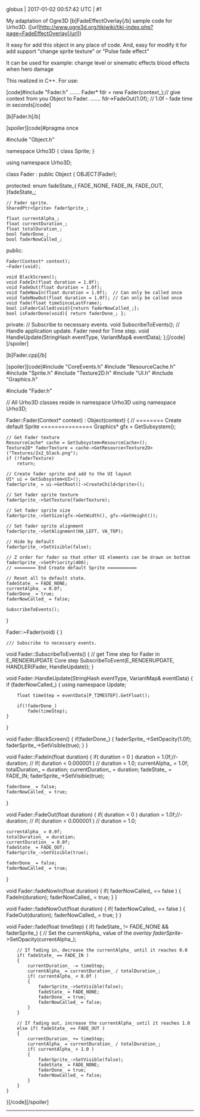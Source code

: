 globus | 2017-01-02 00:57:42 UTC | #1

My adaptation of Ogre3D [b]FadeEffectOverlay[/b] sample code for Urho3D.
([url]http://www.ogre3d.org/tikiwiki/tiki-index.php?page=FadeEffectOverlay[/url])

It easy for add this object in any place of code.
And, easy for modify it for add support "change sprite texture" or "Pulse fade effect"

It can be used for example:
    change level or sinematic effects
     blood effects when hero damage

This realized in C++.
For use:

[code]#include "Fader.h"
.......
Fader* fdr = new Fader(context_);// give context from you Object to Fader.
.......
fdr->FadeOut(1.0f); // 1.0f - fade time in seconds[/code]

[b]Fader.h[/b]

[spoiler][code]#pragma once

#include "Object.h"

namespace Urho3D
{
class Sprite;
}

using namespace Urho3D;

class Fader : public Object
{
    OBJECT(Fader);

protected:
    enum fadeState_{
		FADE_NONE,
		FADE_IN,
		FADE_OUT,
		}fadeState_;

    // Fader sprite.
	SharedPtr<Sprite> faderSprite_;

    float currentAlpha_;
    float currentDuration_;
    float totalDuration_;
    bool faderDone_;
    bool faderNowCalled_;

public:

    Fader(Context* context);
    ~Fader(void);

    void BlackScreen();
    void FadeIn(float duration = 1.0f);
    void FadeOut(float duration = 1.0f);
    void fadeNowIn(float duration = 1.0f);	// Can only be called once
    void fadeNowOut(float duration = 1.0f);	// Can only be called once
    void fade(float timeSinceLastFrame);
    bool isFaderCalled(void){return faderNowCalled_;};	
    bool isFaderDone(void){ return faderDone_; };

private:
    // Subscribe to necessary events.
    void SubscribeToEvents();
    // Handle application update. Fader need for Time step.
    void HandleUpdate(StringHash eventType, VariantMap& eventData);
};[/code][/spoiler]

[b]Fader.cpp[/b]

[spoiler][code]#include "CoreEvents.h"
#include "ResourceCache.h"
#include "Sprite.h"
#include "Texture2D.h"
#include "UI.h"
#include "Graphics.h"

#include "Fader.h"

// All Urho3D classes reside in namespace Urho3D
using namespace Urho3D;

Fader::Fader(Context* context) :
    Object(context)
{
    // ======== Create default Sprite ===============
	Graphics* gfx = GetSubsystem<Graphics>();
	
    // Get Fader texture
    ResourceCache* cache = GetSubsystem<ResourceCache>();
    Texture2D* faderTexture = cache->GetResource<Texture2D>("Textures/2x2_black.png");
    if (!faderTexture)
        return;

    // Create fader sprite and add to the UI layout
    UI* ui = GetSubsystem<UI>();
    faderSprite_ = ui->GetRoot()->CreateChild<Sprite>();

    // Set fader sprite texture
    faderSprite_->SetTexture(faderTexture);

    // Set fader sprite size
    faderSprite_->SetSize(gfx->GetWidth(), gfx->GetHeight());

    // Set fader sprite alignment
    faderSprite_->SetAlignment(HA_LEFT, VA_TOP);
    
    // Hide by default
    faderSprite_->SetVisible(false);
    
    // Z order for fader so that other UI elements can be drawn on bottom
    faderSprite_->SetPriority(400);
    // ======== End Create default Sprite ===========

	// Reset all to default state.
    fadeState_ = FADE_NONE;
    currentAlpha_ = 0.0f;
    faderDone_ = true;
    faderNowCalled_ = false;

	SubscribeToEvents();
}

Fader::~Fader(void)
{
}

    /// Subscribe to necessary events.
void Fader::SubscribeToEvents()
{
    // get Time step for Fader in E_RENDERUPDATE Core step
    SubscribeToEvent(E_RENDERUPDATE, HANDLER(Fader, HandleUpdate));
}

void Fader::HandleUpdate(StringHash eventType, VariantMap& eventData)
{
    if (faderNowCalled_)
	{
	    using namespace Update;
	    
		float timeStep = eventData[P_TIMESTEP].GetFloat();

        if(!faderDone_)
			fade(timeStep);
	}
}

void Fader::BlackScreen()
{
    if(faderDone_)
    {
        faderSprite_->SetOpacity(1.0f);
        faderSprite_->SetVisible(true);
    }
}

void Fader::FadeIn(float duration)
{
    if( duration < 0 )
        duration = 1.0f;//-duration;
//    if( duration < 0.000001 )
//        duration = 1.0;
    currentAlpha_ = 1.0f;
    totalDuration_ = duration;
    currentDuration_ = duration;
    fadeState_ = FADE_IN;
	faderSprite_->SetVisible(true);

    faderDone_ = false;
	faderNowCalled_ = true;
}

void Fader::FadeOut(float duration)
{
	if( duration < 0 )
		duration = 1.0f;//-duration;
//	if( duration < 0.000001 )
//		duration = 1.0;

	currentAlpha_ = 0.0f;
	totalDuration_ = duration;
	currentDuration_ = 0.0f;
	fadeState_ = FADE_OUT;
	faderSprite_->SetVisible(true);

	faderDone_ = false;
	faderNowCalled_ = true;
}

void Fader::fadeNowIn(float duration)
{
	if( faderNowCalled_ == false )
	{
		FadeIn(duration);
		faderNowCalled_ = true;
	}
}

void Fader::fadeNowOut(float duration)
{
	if( faderNowCalled_ == false )
	{
		FadeOut(duration);
		faderNowCalled_ = true;
	}
}

void Fader::fade(float timeStep)
{
	if( fadeState_ != FADE_NONE && faderSprite_)
	{
		// Set the currentAlpha_ value of the _overlay
		    faderSprite_->SetOpacity(currentAlpha_);

		// If fading in, decrease the currentAlpha_ until it reaches 0.0
		if( fadeState_ == FADE_IN )
		{
			currentDuration_ -= timeStep;
			currentAlpha_ = currentDuration_ / totalDuration_;
			if( currentAlpha_ < 0.0f )
			{
	            faderSprite_->SetVisible(false);
				fadeState_ = FADE_NONE;
				faderDone_ = true;
				faderNowCalled_ = false;
			}
		}

		// If fading out, increase the currentAlpha_ until it reaches 1.0
		else if( fadeState_ == FADE_OUT )
		{
			currentDuration_ += timeStep;
			currentAlpha_ = currentDuration_ / totalDuration_;
			if( currentAlpha_ > 1.0 )
			{
	            faderSprite_->SetVisible(false);
				fadeState_ = FADE_NONE;
				faderDone_ = true;
				faderNowCalled_ = false;
			}
		}
	}
}[/code][/spoiler]

-------------------------

